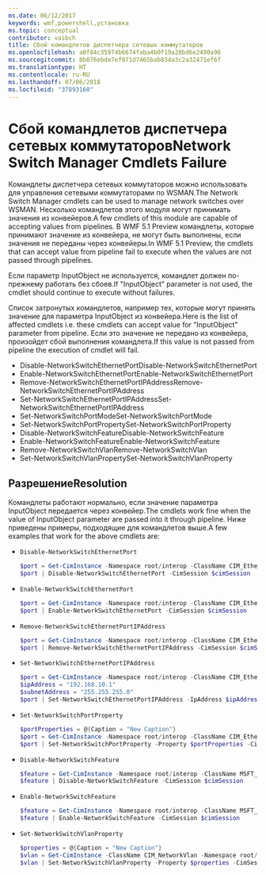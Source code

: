 ```yaml
---
ms.date: 06/12/2017
keywords: wmf,powershell,установка
ms.topic: conceptual
contributor: vaibch
title: Сбой командлетов диспетчера сетевых коммутаторов
ms.openlocfilehash: a0f84c35974b6674faba4b0f19a28bd6e2490a96
ms.sourcegitcommit: 8b076ebde7ef971d7465bab834a3c2a32471ef6f
ms.translationtype: HT
ms.contentlocale: ru-RU
ms.lasthandoff: 07/06/2018
ms.locfileid: "37893160"
---
```

# <a name="network-switch-manager-cmdlets-failure"></a><span data-ttu-id="b6f2a-103">Сбой командлетов диспетчера сетевых коммутаторов</span><span class="sxs-lookup"><span data-stu-id="b6f2a-103">Network Switch Manager Cmdlets Failure</span></span>

<span data-ttu-id="b6f2a-104">Командлеты диспетчера сетевых коммутаторов можно использовать для управления сетевыми коммутаторами по WSMAN.</span><span class="sxs-lookup"><span data-stu-id="b6f2a-104">The Network Switch Manager cmdlets can be used to manage network switches over WSMAN.</span></span>
<span data-ttu-id="b6f2a-105">Несколько командлетов этого модуля могут принимать значения из конвейеров.</span><span class="sxs-lookup"><span data-stu-id="b6f2a-105">A few cmdlets of this module are capable of accepting values from pipelines.</span></span>
<span data-ttu-id="b6f2a-106">В WMF 5.1 Preview командлеты, которые принимают значение из конвейера, не могут быть выполнены, если значения не переданы через конвейеры.</span><span class="sxs-lookup"><span data-stu-id="b6f2a-106">In WMF 5.1 Preview, the cmdlets that can accept value from pipeline fail to execute when the values are not passed through pipelines.</span></span>

<span data-ttu-id="b6f2a-107">Если параметр InputObject не используется, командлет должен по-прежнему работать без сбоев.</span><span class="sxs-lookup"><span data-stu-id="b6f2a-107">If "InputObject" parameter is not used, the cmdlet should continue to execute without failures.</span></span>

<span data-ttu-id="b6f2a-108">Список затронутых командлетов, например тех, которые могут принять значение для параметра InputObject из конвейера.</span><span class="sxs-lookup"><span data-stu-id="b6f2a-108">Here is the list of affected cmdlets i.e. these cmdlets can accept value for "InputObject" parameter from pipeline.</span></span>
<span data-ttu-id="b6f2a-109">Если это значение не передано из конвейера, произойдет сбой выполнения командлета.</span><span class="sxs-lookup"><span data-stu-id="b6f2a-109">If this value is not passed from pipeline the execution of cmdlet will fail.</span></span>

- <span data-ttu-id="b6f2a-110">Disable-NetworkSwitchEthernetPort</span><span class="sxs-lookup"><span data-stu-id="b6f2a-110">Disable-NetworkSwitchEthernetPort</span></span>
- <span data-ttu-id="b6f2a-111">Enable-NetworkSwitchEthernetPort</span><span class="sxs-lookup"><span data-stu-id="b6f2a-111">Enable-NetworkSwitchEthernetPort</span></span>
- <span data-ttu-id="b6f2a-112">Remove-NetworkSwitchEthernetPortIPAddress</span><span class="sxs-lookup"><span data-stu-id="b6f2a-112">Remove-NetworkSwitchEthernetPortIPAddress</span></span>
- <span data-ttu-id="b6f2a-113">Set-NetworkSwitchEthernetPortIPAddress</span><span class="sxs-lookup"><span data-stu-id="b6f2a-113">Set-NetworkSwitchEthernetPortIPAddress</span></span>
- <span data-ttu-id="b6f2a-114">Set-NetworkSwitchPortMode</span><span class="sxs-lookup"><span data-stu-id="b6f2a-114">Set-NetworkSwitchPortMode</span></span>
- <span data-ttu-id="b6f2a-115">Set-NetworkSwitchPortProperty</span><span class="sxs-lookup"><span data-stu-id="b6f2a-115">Set-NetworkSwitchPortProperty</span></span>
- <span data-ttu-id="b6f2a-116">Disable-NetworkSwitchFeature</span><span class="sxs-lookup"><span data-stu-id="b6f2a-116">Disable-NetworkSwitchFeature</span></span>
- <span data-ttu-id="b6f2a-117">Enable-NetworkSwitchFeature</span><span class="sxs-lookup"><span data-stu-id="b6f2a-117">Enable-NetworkSwitchFeature</span></span>
- <span data-ttu-id="b6f2a-118">Remove-NetworkSwitchVlan</span><span class="sxs-lookup"><span data-stu-id="b6f2a-118">Remove-NetworkSwitchVlan</span></span>
- <span data-ttu-id="b6f2a-119">Set-NetworkSwitchVlanProperty</span><span class="sxs-lookup"><span data-stu-id="b6f2a-119">Set-NetworkSwitchVlanProperty</span></span>

## <a name="resolution"></a><span data-ttu-id="b6f2a-120">Разрешение</span><span class="sxs-lookup"><span data-stu-id="b6f2a-120">Resolution</span></span>

<span data-ttu-id="b6f2a-121">Командлеты работают нормально, если значение параметра InputObject передается через конвейер.</span><span class="sxs-lookup"><span data-stu-id="b6f2a-121">The cmdlets work fine when the value of InputObject parameter are passed into it through pipeline.</span></span> <span data-ttu-id="b6f2a-122">Ниже приведены примеры, подходящие для командлетов выше.</span><span class="sxs-lookup"><span data-stu-id="b6f2a-122">A few examples that work for the above cmdlets are:</span></span>

- `Disable-NetworkSwitchEthernetPort`

  ```powershell
  $port = Get-CimInstance -Namespace root/interop -ClassName CIM_EthernetPort -CimSession $cimSession | Select-Object -First 1
  $port | Disable-NetworkSwitchEthernetPort -CimSession $cimSession
  ```

- `Enable-NetworkSwitchEthernetPort`

  ```powershell
  $port = Get-CimInstance -Namespace root/interop -ClassName CIM_EthernetPort -CimSession $cimSession | Select-Object -First 1
  $port | Enable-NetworkSwitchEthernetPort -CimSession $cimSession
  ```

- `Remove-NetworkSwitchEthernetPortIPAddress`

  ```powershell
  $port = Get-CimInstance -Namespace root/interop -ClassName CIM_EthernetPort -CimSession $cimSession | Select-Object -First 1
  $port | Remove-NetworkSwitchEthernetPortIPAddress -CimSession $cimSession
  ```

- `Set-NetworkSwitchEthernetPortIPAddress`

  ```powershell
  $port = Get-CimInstance -Namespace root/interop -ClassName CIM_EthernetPort -CimSession $cimSession | Select-Object -First 1
  $ipAddress = "192.168.10.1"
  $subnetAddress = "255.255.255.0"
  $port | Set-NetworkSwitchEthernetPortIPAddress -IpAddress $ipAddress -SubnetAddress $subnetAddress -CimSession $cimSession
  ```

- `Set-NetworkSwitchPortProperty`

  ```powershell
  $portProperties = @{Caption = "New Caption"}
  $port = Get-CimInstance -Namespace root/interop -ClassName CIM_EthernetPort -CimSession $cimSession | Select-Object -First 1
  $port | Set-NetworkSwitchPortProperty -Property $portProperties -CimSession $cimSession
  ```

- `Disable-NetworkSwitchFeature`

  ```powershell
  $feature = Get-CimInstance -Namespace root/interop -ClassName MSFT_Feature -CimSession $cimSession | Select-Object -First 1
  $feature | Disable-NetworkSwitchFeature -CimSession $cimSession
  ```

- `Enable-NetworkSwitchFeature`

  ```powershell
  $feature = Get-CimInstance -Namespace root/interop -ClassName MSFT_Feature -CimSession $cimSession | Select-Object -First 1
  $feature | Enable-NetworkSwitchFeature -CimSession $cimSession
  ```

- `Set-NetworkSwitchVlanProperty`

  ```powershell
  $properties = @{Caption = "New Caption"}
  $vlan = Get-CimInstance -ClassName CIM_NetworkVlan -Namespace root/interop -CimSession $cimSession | Select-Object -First 1
  $vlan | Set-NetworkSwitchVlanProperty -Property $properties -CimSession $cimSession
  ```